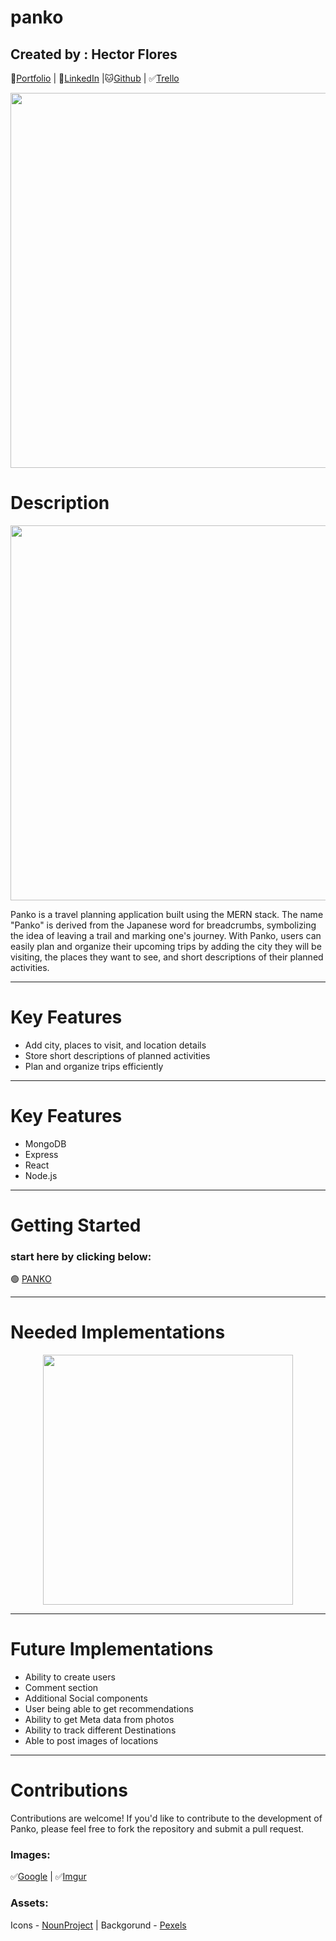 # panko

## Created by : Hector Flores

💾[Portfolio](http://www.duckduckgo.com) | 📄[LinkedIn](https://www.linkedin.com/in/hector-floresm/) |🐱[Github](https://github.com/hekmaflo) | ✅[Trello](https://trello.com/b/1cu7WhWs/panko)

<!-- ![Image](https://i.imgur.com/EPrEq1m.jpg) -->
<p align="center">
<img src="https://i.imgur.com/yLAUBi3.png"  width="600">
</p>

# Description

<p align="center">
<img src="https://i.imgur.com/meQpIVb.png"  width="600">
</p>
Panko is a travel planning application built using the MERN stack. The name "Panko" is derived from the Japanese word for breadcrumbs, symbolizing the idea of leaving a trail and marking one's journey. With Panko, users can easily plan and organize their upcoming trips by adding the city they will be visiting, the places they want to see, and short descriptions of their planned activities.

---

# Key Features

<ul>
<li>Add city, places to visit, and location details</li>
<li>Store short descriptions of planned activities</li>
<li> Plan and organize trips efficiently</li>
</ul>

---

# Key Features

<ul>
<li>MongoDB</li>
<li>Express</li>
<li>React</li>
<li>Node.js</li>
</ul>

---

# Getting Started

### start here by clicking below:

🟢 [PANKO](https://whac-a-mole-8bit.surge.sh/)

---

# Needed Implementations

<p align="center">
<img src="https://i5.walmartimages.com/asr/040dd69d-5a8f-4f92-955e-766f3f51b375_1.8c12accc21840af73d39fa96c3ad43e6.jpeg"  width="400">
</p>

---

# Future Implementations

<ul>
<li>Ability to create users</li>
<li> Comment section</li>
<li>Additional Social components</li> 
<li>User being able to get recommendations</li>
<li>Ability to get Meta data from photos</li>
<li> Ability to track different Destinations </li>
<li> Able to post images of locations </li>
</ul>

---

# Contributions

Contributions are welcome! If you'd like to contribute to the development of Panko, please feel free to fork the repository and submit a pull request.

### Images:

✅[Google](https://www.google.com) | ✅[Imgur](https://i.imgur.com/EPrEq1m.jpg)

### Assets:

Icons - [NounProject](https://thenounproject.com/)
| Backgorund - [Pexels](https://www.pexels.com/)
